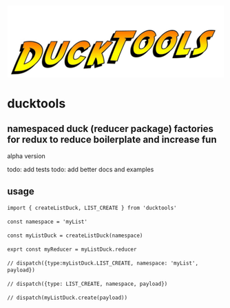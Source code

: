 ![Ducktools Logo](logo.jpg)
# ducktools
## namespaced duck (reducer package) factories for redux to reduce boilerplate and increase fun

alpha version

todo: add tests
todo: add better docs and examples

## usage
```
import { createListDuck, LIST_CREATE } from 'ducktools'

const namespace = 'myList'

const myListDuck = createListDuck(namespace)

exprt const myReducer = myListDuck.reducer

// dispatch({type:myListDuck.LIST_CREATE, namespace: 'myList', payload})

// dispatch({type: LIST_CREATE, namespace, payload})

// dispatch(myListDuck.create(payload))
```
